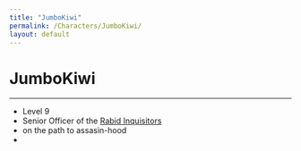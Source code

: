 ```yaml
---
title: "JumboKiwi"
permalink: /Characters/JumboKiwi/
layout: default
---
```

# JumboKiwi
---
- Level 9
- Senior Officer of the [Rabid Inquisitors](_Characters/WolfmanWarlock/RabidInquisitors.md)
- on the path to assasin-hood
- 